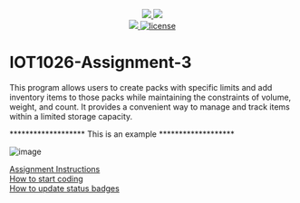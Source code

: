 <p align="center">
	<a href="https://github.com/Cathnava21/IOT1026-Assignment-3/actions/workflows/ci.yml">
    <img src="https://github.com/Cathnava21/IOT1026-Assignment-3/actions/workflows/ci.yml/badge.svg"/>
    </a>
	<a href="https://github.com/Cathnava21/IOT1026-Assignment-3/actions/workflows/formatting.yml">
    <img src="https://github.com/Cathnava21/IOT1026-Assignment-3/actions/workflows/formatting.yml/badge.svg"/>
	<br/>
    <a href="https://codecov.io/gh/Cathnava21/IOT1026-Assignment-3" > 
    <img src="https://codecov.io/gh/Cathnava21/IOT1026-Assignment-3/branch/main/graph/badge.svg?token=JS0857X5JD"/> 
	<img title="MIT License" alt="license" src="https://img.shields.io/badge/license-MIT-informational?style=flat-square">	
    </a>
</p>

# IOT1026-Assignment-3
This program allows users to create packs with specific limits and add inventory items to those packs while maintaining the constraints of volume, weight, and count. It provides a convenient way to manage and track items within a limited storage capacity.  
        
 *******************  This is an example  *******************
        
![image](https://github.com/Cathnava21/IOT1026-Assignment-3/assets/131034603/b380167e-7fa9-49ab-8a35-faed0c73f854)



[Assignment Instructions](docs/instructions.md)  
[How to start coding](docs/how-to-use.md)  
[How to update status badges](docs/how-to-update-badges.md)
